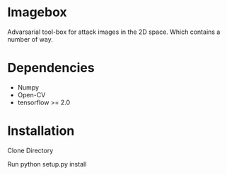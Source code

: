 # Imagebox

Advarsarial tool-box for attack images in the 2D space. Which contains a number of way.

# Dependencies 

- Numpy 
- Open-CV 
- tensorflow >= 2.0

# Installation

 Clone Directory  
 
 Run python setup.py install
 
